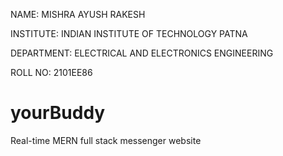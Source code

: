 NAME: MISHRA AYUSH RAKESH

INSTITUTE: INDIAN INSTITUTE OF TECHNOLOGY PATNA

DEPARTMENT: ELECTRICAL AND ELECTRONICS ENGINEERING

ROLL NO: 2101EE86


# yourBuddy
Real-time MERN full stack messenger website 
